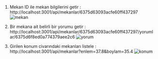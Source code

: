   1. Mekan ID ile mekan bilgilerini getir :
    http://localhost:3001/api/mekanlar/6375d63093acfe60ff437297
  ![mekan](https://user-images.githubusercontent.com/115172638/202674620-1b45bb9f-cae4-429d-96ac-8bac4d65f903.png)


  2. Bir mekana ait belirli bir yorumu getir :
    http://localhost:3001/api/mekanlar/6375d63093acfe60ff437297/yorumlar/6375d6f8ed0a774379aee2c6
  ![yorum](https://user-images.githubusercontent.com/115172638/202674672-fe9e17d3-fb70-4964-bd7c-b364b77330ac.png)


   3. Girilen konum civarındaki mekanları listele :
    http://localhost:3001/api/mekanlar?enlem=37.8&boylam=35.4
  ![konum](https://user-images.githubusercontent.com/115172638/202674708-ab4fc688-5dd3-41d3-9914-4f7473a4b8c9.png)
